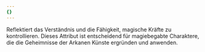 ```yaml
---
{}
---
```

Reflektiert das Verständnis und die Fähigkeit, magische Kräfte zu kontrollieren. Dieses Attribut ist entscheidend für magiebegabte Charaktere, die die Geheimnisse der Arkanen Künste ergründen und anwenden.